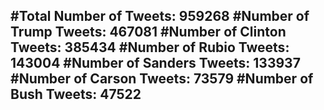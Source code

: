 #Total Number of Tweets: 959268 
#Number of Trump Tweets: 467081
#Number of Clinton Tweets: 385434
#Number of Rubio Tweets: 143004
#Number of Sanders Tweets: 133937
#Number of Carson Tweets: 73579
#Number of Bush Tweets: 47522
---
